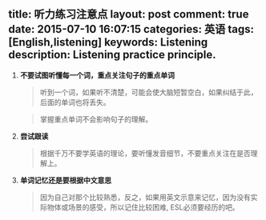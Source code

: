 title: 听力练习注意点
layout: post
comment: true
date: 2015-07-10 16:07:15
categories: 英语
tags: [English,listening]
keywords: Listening
description: Listening practice principle.
---
1. **不要试图听懂每一个词，重点关注句子的重点单词**

    >听到一个词，如果听不清楚，可能会使大脑短暂空白，如果纠结于此，后面的单词也将丢失。  

    >掌握重点单词不会影响句子的理解。

2. **尝试跟读**

    >根据千万不要学英语的理论，要听懂发音细节，不要重点关注在是否理解上。

3. **单词记忆还是要根据中文意思**

    >因为自己对那个比较熟悉，反之，如果用英文示意来记忆，因为没有实际物体或场景的感受，所以记住比较困难, ESL必须要经历的吧。

